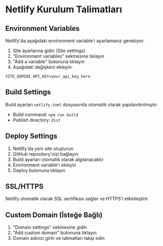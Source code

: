 # Netlify Kurulum Talimatları

## Environment Variables

Netlify'da aşağıdaki environment variable'ı ayarlamanız gerekiyor:

1. Site ayarlarına gidin (Site settings)
2. "Environment variables" sekmesine tıklayın
3. "Add a variable" butonuna tıklayın
4. Aşağıdaki değişkeni ekleyin:

```
VITE_GEMINI_API_KEY=your_api_key_here
```

## Build Settings

Build ayarları `netlify.toml` dosyasında otomatik olarak yapılandırılmıştır:

- Build command: `npm run build`
- Publish directory: `dist`

## Deploy Settings

1. Netlify'da yeni site oluşturun
2. GitHub repository'nizi bağlayın
3. Build ayarları otomatik olarak algılanacaktır
4. Environment variable'ı ekleyin
5. Deploy butonuna tıklayın

## SSL/HTTPS

Netlify otomatik olarak SSL sertifikası sağlar ve HTTPS'i etkinleştirir.

## Custom Domain (İsteğe Bağlı)

1. "Domain settings" sekmesine gidin
2. "Add custom domain" butonuna tıklayın
3. Domain adınızı girin ve talimatları takip edin 